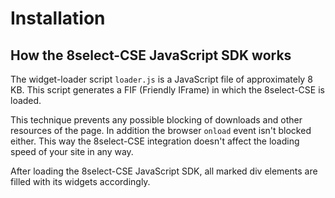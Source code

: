 # Installation

## How the 8select-CSE JavaScript SDK works

The widget-loader script `loader.js` is a JavaScript file of approximately 8 KB. This script generates a FIF \(Friendly IFrame\) in which the 8select-CSE is loaded. 

This technique prevents any possible blocking of downloads and other resources of the page. In addition the browser `onload` event isn't blocked either. This way the 8select-CSE integration doesn't affect the loading speed of your site in any way. 

After loading the 8select-CSE JavaScript SDK, all marked div elements are filled with its widgets accordingly.

